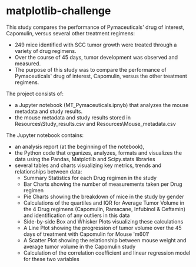 # matplotlib-challenge
This study compares the performance of Pymaceuticals' drug of interest, Capomulin, versus several other treatment regimens:
  - 249 mice identified with SCC tumor growth were treated through a variety of drug regimens. 
  - Over the course of 45 days, tumor development was observed and measured. 
  - The purpose of this study was to compare the performance of Pymaceuticals' drug of interest, Capomulin, versus the other treatment regimens.

The project consists of:
- a Jupyter notebook (MT_Pymaceuticals.ipnyb) that analyzes the mouse metadata and study results.
- the mouse metadata and study results stored in Resources\Study_results.csv and Resources\Mouse_metadata.csv

The Jupyter notebook contains:
- an analysis report (at the beginning of the notebook), 
- the Python code that organizes, analyzes, formats and visualizes the data using the Pandas, Matplotlib and Scipy.stats libraries  
- several tables and charts visualizing key metrics, trends and relationships between data:
  - Summary Statistics for each Drug regimen in the study
  - Bar Charts showing the number of measurements taken per Drug regimen
  - Pie Charts showing the breakdown of mice in the study by gender
  - Calculations of the quartiles and IQR for Average Tumor Volume in the 4 Drug regimens (Capomulin, Ramacane, Infubinol & Ceftamin) and identification of any outliers in this data 
  - Side-by-side Box and Whisker Plots visualizing these calculations  
  - A Line Plot showing the progression of tumor volume over the 45 days of treatment with Capomulin for Mouse 'm601'
  - A Scatter Plot showing the relationship between mouse weight and average tumor volume in the Capomulin study
  - Calculation of the correlation coefficient and linear regression model for these two variables
  
